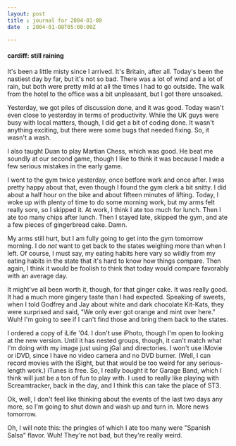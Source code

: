 ```yaml
---
layout: post
title : journal for 2004-01-08
date  : 2004-01-08T05:00:00Z

---
```

<h4>cardiff: still raining</h4>It's been a little misty since I arrived.  It's Britain, after all.  Today's been the nastiest day by far, but it's not so bad.  There was a lot of wind and a lot of rain, but both were pretty mild at all the times I had to go outside. The walk from the hotel to the office was a bit unpleasant, but I got there unsoaked.

Yesterday, we got piles of discussion done, and it was good.  Today wasn't even close to yesterday in terms of productivity.  While the UK guys were busy with local matters, though, I did get a bit of coding done.  It wasn't anything exciting, but there were some bugs that needed fixing.  So, it wasn't a wash.

I also taught Duan to play Martian Chess, which was good.  He beat me soundly at our second game, though I like to think it was because I made a few serious mistakes in the early game.

I went to the gym twice yesterday, once betfore work and once after.  I was pretty happy about that, even though I found the gym clerk a bit snitty.  I did about a half hour on the bike and about fifteen minutes of lifting.  Today, I woke up with plenty of time to do some morning work, but my arms felt really sore, so I skipped it.  At work, I think I ate too much for lunch.  Then I ate too many chips after lunch.  Then I stayed late, skipped the gym, and ate a few pieces of gingerbread cake.  Damn.

My arms still hurt, but I am fully going to get into the gym tomorrow morning. I do <em>not</em> want to get back to the states weighing more than when I left.  Of course, I must say, my eating habits here vary so wildly from my eating habits in the state that it's hard to know how things compare.  Then again, I think it would be foolish to think that today would compare favorably with an average day.

It might've all been worth it, though, for that ginger cake.  It was really good.  It had a much more gingery taste than I had expected.  Speaking of sweets, when I told Godfrey and Jay about white and dark chocolate Kit-Kats, they were surprised and said, "We only ever got orange and mint over here." Wuh!  I'm going to see if I can't find those and bring them back to the states.

I ordered a copy of iLife '04.  I don't use iPhoto, though I'm open to looking at the new version.  Until it has nested groups, though, it can't match what I'm doing with my image just using jGal and directories.  I won't use iMovie or iDVD, since I have no video camera and no DVD burner.  (Well, I can record movies with the iSight, but that would be too weird for any serious-length work.)  iTunes is free.  So, I really bought it for Garage Band, which I think will just be a ton of fun to play with.  I used to really like playing with Screamtracker, back in the day, and I think this can take the place of ST3.

Ok, well, I don't feel like thinking about the events of the last two days any more, so I'm going to shut down and wash up and turn in.  More news tomorrow.

Oh, I will note this: the pringles of which I ate too many were "Spanish Salsa" flavor.  Wuh!  They're not bad, but they're really weird.

